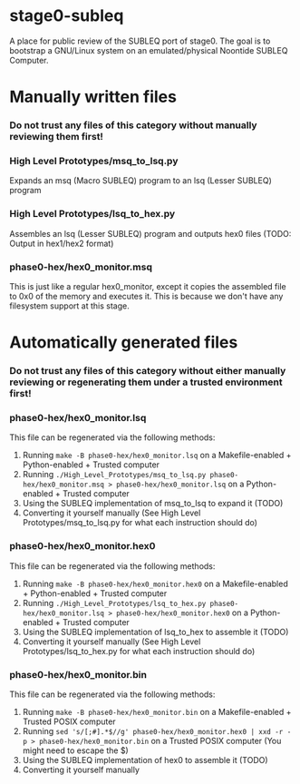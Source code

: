 # stage0-subleq
A place for public review of the SUBLEQ port of stage0. The goal is to bootstrap a GNU/Linux system on an emulated/physical Noontide SUBLEQ Computer.

# Manually written files
### **Do not trust any files of this category without manually reviewing them first!**
### High Level Prototypes/msq_to_lsq.py
Expands an msq (Macro SUBLEQ) program to an lsq (Lesser SUBLEQ) program
### High Level Prototypes/lsq_to_hex.py
Assembles an lsq (Lesser SUBLEQ) program and outputs hex0 files (TODO: Output in hex1/hex2 format)
### phase0-hex/hex0_monitor.msq
This is just like a regular hex0_monitor, except it copies the assembled file to 0x0 of the memory and executes it. This is because we don't have any filesystem support at this stage.

# Automatically generated files
### **Do not trust any files of this category without either manually reviewing or regenerating them under a trusted environment first!**

### phase0-hex/hex0_monitor.lsq
This file can be regenerated via the following methods:
1. Running `make -B phase0-hex/hex0_monitor.lsq` on a Makefile-enabled + Python-enabled + Trusted computer
2. Running `./High_Level_Prototypes/msq_to_lsq.py phase0-hex/hex0_monitor.msq > phase0-hex/hex0_monitor.lsq` on a Python-enabled + Trusted computer
3. Using the SUBLEQ implementation of msq_to_lsq to expand it (TODO)
4. Converting it yourself manually (See High Level Prototypes/msq_to_lsq.py for what each instruction should do)

### phase0-hex/hex0_monitor.hex0
This file can be regenerated via the following methods:
1. Running `make -B phase0-hex/hex0_monitor.hex0` on a Makefile-enabled + Python-enabled + Trusted computer
2. Running `./High_Level_Prototypes/lsq_to_hex.py phase0-hex/hex0_monitor.lsq > phase0-hex/hex0_monitor.hex0` on a Python-enabled + Trusted computer
3. Using the SUBLEQ implementation of lsq_to_hex to assemble it (TODO)
4. Converting it yourself manually (See High Level Prototypes/lsq_to_hex.py for what each instruction should do)

### phase0-hex/hex0_monitor.bin
This file can be regenerated via the following methods:
1. Running `make -B phase0-hex/hex0_monitor.bin` on a Makefile-enabled + Trusted POSIX computer
2. Running `sed 's/[;#].*$//g' phase0-hex/hex0_monitor.hex0 | xxd -r -p > phase0-hex/hex0_monitor.bin` on a Trusted POSIX computer (You might need to escape the $)
3. Using the SUBLEQ implementation of hex0 to assemble it (TODO)
4. Converting it yourself manually